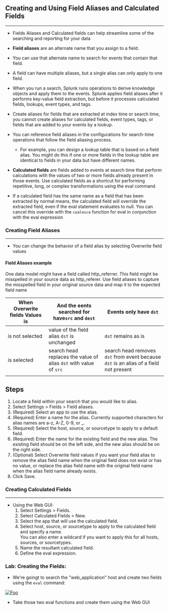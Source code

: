 ## Creating and Using Field Aliases and Calculated Fields
----
* Fields Aliases and Calculated fields can help streamline some of the searching and reporting for your data
* **Field aliases** are an alternate name that you assign to a field. 
* You can use that alternate name to search for events that contain that field. 
* A field can have multiple aliases, but a single alias can only apply to one field. 
* When you run a search, Splunk runs operations to derive knowledge objects and apply them to the events. Splunk applies field aliases after it performs key-value field extraction, but before it processes calculated fields, lookups, event types, and tags.
* Create aliases for fields that are extracted at index time or search time, you cannot create aliases for calculated fields, event types, tags, or fields that are added to your events by a lookup.
* You can reference field aliases in the configurations for search-time operations that follow the field aliasing process. 
    * For example, you can design a lookup table that is based on a field alias. You might do this if one or more fields in the lookup table are identical to fields in your data but have different names. 

* **Calculated fields** are fields added to events at search time that perform calculations with the values of two or more fields already present in those events. Use calculated fields as a shortcut for performing repetitive, long, or complex transformations using the eval command
*  If a calculated field has the same name as a field that has been extracted by normal means, the calculated field will override the extracted field, even if the eval statement evaluates to null. You can cancel this override with the `coalesce` function for eval in conjunction with the eval expression

### Creating Field Aliases
----
*  You can change the behavior of a field alias by selecting Overwrite field values
#### Field Aliases example

One data model might have a field called http_referrer. This field might be misspelled in your source data as http_referer. Use field aliases to capture the misspelled field in your original source data and map it to the expected field name

| When Overwrite fields Values is | And the eents searched for have`src` and `dest`                   | Events only have `dst`                                                                |
| ---                             | ---                                                               | ---                                                                                   |
| is not selected                 | value of the field alias `dst` is unchanged                       | `dst` remains as is                                                                   |
| is selected                     | search head replaces the value of alias `dst` with value of `src` | search head removes `dst` from event because `dst` is an alias of a field not present |
|                                 |                                                                   |                                                                                       |

**Steps**
----
1. Locate a field within your search that you would like to alias.
2. Select Settings > Fields > Field aliases.
3. (Required) Select an app to use the alias.
4. (Required) Enter a name for the alias. Currently supported characters for alias names are a-z, A-Z, 0-9, or _.
5. (Required) Select the host, source, or sourcetype to apply to a default field.
6. (Required) Enter the name for the existing field and the new alias. The existing field should be on the left side, and the new alias should be on the right side.
7. (Optional) Select Overwrite field values if you want your field alias to remove the alias field name when the original field does not exist or has no value, or replace the alias field name with the original field name when the alias field name already exists.
8. Click Save.

### Creating Calculated Fields
----
* Using the Web GUI:
  1.  Select Settings > Fields.
  2.  Select Calculated Fields > New.
  3.  Select the app that will use the calculated field.
  4.  Select host, source, or sourcetype to apply to the calculated field and specify a name.  
        You can also enter a wildcard if you want to apply this for all hosts, sources, or sourcetypes. 
  5.  Name the resultant calculated field.
  6.  Define the eval expression.

### Lab: Creating the Fields:
* We're goingt to search the "web_application" host and create two fields using the `eval` command:

[![Foo](https://www.tutorialspoint.com/splunk/images/calculated_fields_3.jpg)](https://www.tutorialspoint.com/splunk/images/calculated_fields_3.jpg)
* Take those two eval functions and create them using the Web GUI
